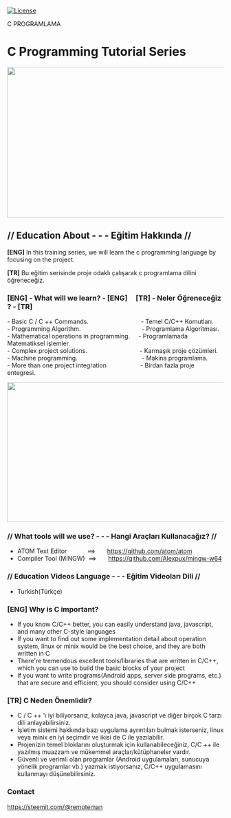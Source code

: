 
<p><a href="https://github.com/remoteman/c-programming-education/blob/master/LICENSE" rel="nofollow"><img src="https://camo.githubusercontent.com/3ccf4c50a1576b0dd30b286717451fa56b783512/68747470733a2f2f696d672e736869656c64732e696f2f62616467652f4c6963656e73652d4d49542d79656c6c6f772e737667" alt="License" style="max-width:100%;"></a></p>
C PROGRAMLAMA

# C Programming Tutorial Series

<img src="https://camo.githubusercontent.com/b086138672962c05b286b3c313af6f7961fbc666/68747470733a2f2f692e68697a6c69726573696d2e636f6d2f4c624159795a2e706e67" width="600" height="350" >

 

##  // Education About - - - Eğitim Hakkında //

<p><b>[ENG]</b> In this training series, we will learn the c programming language by focusing on the project.</p>
<p><b>[TR]</b> Bu eğitim serisinde proje odaklı çalışarak c programlama dilini öğreneceğiz.</p>


### <p>[ENG] - What will we learn? - [ENG]    &nbsp; &nbsp;   [TR] - Neler &Ouml;ğreneceğiz ? - [TR]</p>
<p>- Basic C / C ++ Commands.&nbsp; &nbsp; &nbsp; &nbsp; &nbsp; &nbsp; &nbsp; &nbsp; &nbsp; &nbsp; &nbsp; &nbsp; &nbsp; &nbsp; &nbsp; &nbsp;- Temel C/C++ Komutları.<br />- Programming Algorithm.&nbsp; &nbsp;&nbsp; &nbsp; &nbsp; &nbsp;  &nbsp; &nbsp; &nbsp; &nbsp; &nbsp; &nbsp; &nbsp; &nbsp; &nbsp; &nbsp; &nbsp; &nbsp; &nbsp;- Programlama Algoritması. <br />- Mathematical operations in programming.&nbsp;&nbsp;  &nbsp; - Programlamada Matematiksel işlemler. <br />- Complex project solutions.&nbsp; &nbsp; &nbsp; &nbsp; &nbsp; &nbsp; &nbsp; &nbsp; &nbsp; &nbsp; &nbsp; &nbsp;&nbsp; &nbsp; &nbsp;  &nbsp; - Karmaşık proje &ccedil;&ouml;z&uuml;mleri.<br />- Machine programming.&nbsp; &nbsp; &nbsp; &nbsp; &nbsp; &nbsp; &nbsp;&nbsp; &nbsp; &nbsp; &nbsp;  &nbsp; &nbsp; &nbsp; &nbsp; &nbsp; &nbsp; &nbsp; &nbsp; &nbsp;- Makina programlama.<br />- More than one project integration&nbsp; &nbsp; &nbsp; &nbsp; &nbsp; &nbsp; &nbsp; &nbsp; &nbsp; &nbsp; - Birdan fazla proje entegresi.</p>

<img src="https://i.hizliresim.com/VraA8j.gif" width="650" height="325" >

### // What tools will we use? - - - Hangi Araçları Kullanacağız? //
- ATOM Text Editor &nbsp;&nbsp;&nbsp;&nbsp;&nbsp;&nbsp;&nbsp;&nbsp;&nbsp;&nbsp;&nbsp;==>&nbsp;&nbsp;&nbsp;&nbsp;&nbsp;&nbsp; https://github.com/atom/atom
- Compiler Tool (MİNGW) &nbsp;==> &nbsp;&nbsp;&nbsp;&nbsp;&nbsp;&nbsp;https://github.com/Alexpux/mingw-w64
### // Education Videos Language - - - Eğitim Videoları Dili //
- Turkish(Türkçe)
### [ENG] Why is C important?

- If you know C/C++ better, you can easily understand java, javascript, and many other C-style languages
- If you want to find out some implementation detail about operation system, linux or minix would be the best choice, and they are both written in C
- There're tremendous excellent tools/libraries that are written in C/C++, which you can use to build the basic blocks of your project
- If you want to write programs(Android apps, server side programs, etc.) that are secure and efficient, you should consider using C/C++
### [TR] C Neden Önemlidir?
- C / C ++ 'ı iyi biliyorsanız, kolayca java, javascript ve diğer birçok C tarzı dili anlayabilirsiniz.
- İşletim sistemi hakkında bazı uygulama ayrıntıları bulmak isterseniz, linux veya minix en iyi seçimdir ve ikisi de C ile yazılabilir.
- Projenizin temel bloklarını oluşturmak için kullanabileceğiniz, C/C ++ ile yazılmış muazzam ve mükemmel araçlar/kütüphaneler vardır.
- Güvenli ve verimli olan programlar (Android uygulamaları, sunucuya yönelik programlar vb.) yazmak istiyorsanız, C/C++ uygulamasını kullanmayı düşünebilirsiniz.
### Contact
https://steemit.com/@remoteman
